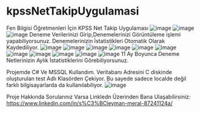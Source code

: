 # kpssNetTakipUygulamasi
Fen Bilgisi Öğretmenleri İçin KPSS Net Takip Uygulaması
![image](https://github.com/suleymannmeral/kpssNetTakipUygulamasi/assets/115658595/2c77fee2-873a-4db7-9725-f745b2a2ae26)
![image](https://github.com/suleymannmeral/kpssNetTakipUygulamasi/assets/115658595/3890f5a1-bec9-4a0c-8fa0-b8836c68efb7)
![image](https://github.com/suleymannmeral/kpssNetTakipUygulamasi/assets/115658595/c45bfda1-603c-43b3-8f97-c4dd3a5c1bd8)
Deneme Verilerinizi Girip,Denemelerinizi Görüntüleme işlemi yapabiliyorsunuz. Denemelerinizin İstatistikleri Otomatik Olarak Kaydediliyor. 
![image](https://github.com/suleymannmeral/kpssNetTakipUygulamasi/assets/115658595/09fc0365-297d-460b-b9ba-b16e476b09c3)
![image](https://github.com/suleymannmeral/kpssNetTakipUygulamasi/assets/115658595/0711d5e6-37df-48d8-bd5b-b358e0b3b7c5)
![image](https://github.com/suleymannmeral/kpssNetTakipUygulamasi/assets/115658595/625c5d73-b721-4b83-9b7c-4dbf3e0683a2)
![image](https://github.com/suleymannmeral/kpssNetTakipUygulamasi/assets/115658595/17f05f78-56cf-493e-b8b3-f87d9e761e55)
![image](https://github.com/suleymannmeral/kpssNetTakipUygulamasi/assets/115658595/5acafc82-847a-45d4-85b0-7f3250a96762)
![image](https://github.com/suleymannmeral/kpssNetTakipUygulamasi/assets/115658595/abc21238-bc8d-4559-a7d6-e17fb2391a15)
![image](https://github.com/suleymannmeral/kpssNetTakipUygulamasi/assets/115658595/d8ffaac6-5584-425a-a0fa-08a1217c82c0)
![image](https://github.com/suleymannmeral/kpssNetTakipUygulamasi/assets/115658595/0b0130d0-a8ae-4589-a2cd-de2203447642)
![image](https://github.com/suleymannmeral/kpssNetTakipUygulamasi/assets/115658595/7e2fd322-09c2-4234-9885-0fdebfea9076)
![image](https://github.com/suleymannmeral/kpssNetTakipUygulamasi/assets/115658595/054431d9-15ca-4e5c-9392-c0489f1050ca)
![image](https://github.com/suleymannmeral/kpssNetTakipUygulamasi/assets/115658595/5466879f-d3f6-4953-95fb-67d246e9039e)
11 Ay Boyunca Deneme Netlerinizin Aylık İstatistiklerini Görebiliyorsunuz.

Projemde C# Ve MSSQL Kullandım. Veritabanı Adresini C diskinde oluşturulan test Adlı Klasörden Çekiyor. Bu sayede sadece localde değil farklı bilgisayarlarda da kullanılabiliyor. 
![image](https://github.com/suleymannmeral/kpssNetTakipUygulamasi/assets/115658595/bde1c01c-db4d-49f3-93a8-ab6776be4661)

Proje Hakkında Sorularınız Varsa Linkledn Üzerinden Bana Ulaşabilirsiniz: https://www.linkedin.com/in/s%C3%BCleyman-meral-87241124a/

















